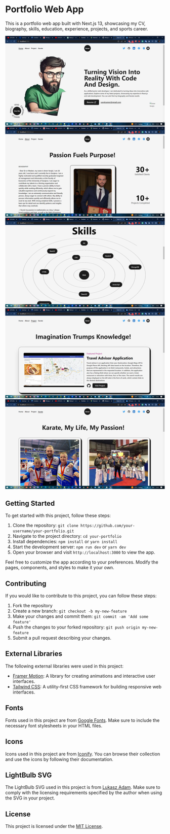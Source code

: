 # Portfolio Web App

This is a portfolio web app built with Next.js 13, showcasing my CV, biography, skills, education, experience, projects, and sports career.

![Alt text](<Screenshot (97).png>)
![Alt text](<Screenshot (98).png>) ![Alt text](<Screenshot (99).png>) ![Alt text](<Screenshot (100).png>) ![Alt text](<Screenshot (101).png>)



## Getting Started

To get started with this project, follow these steps:

1. Clone the repository: `git clone https://github.com/your-username/your-portfolio.git`
2. Navigate to the project directory: `cd your-portfolio`
3. Install dependencies: `npm install` or `yarn install`
4. Start the development server: `npm run dev` or `yarn dev`
5. Open your browser and visit `http://localhost:3000` to view the app.

Feel free to customize the app according to your preferences. Modify the pages, components, and styles to make it your own.

## Contributing

If you would like to contribute to this project, you can follow these steps:

1. Fork the repository
2. Create a new branch: `git checkout -b my-new-feature`
3. Make your changes and commit them: `git commit -am 'Add some feature'`
4. Push the changes to your forked repository: `git push origin my-new-feature`
5. Submit a pull request describing your changes.


## External Libraries

The following external libraries were used in this project:

- [Framer Motion](https://www.framer.com/motion/): A library for creating animations and interactive user interfaces.
- [Tailwind CSS](https://tailwindcss.com/): A utility-first CSS framework for building responsive web interfaces.

## Fonts

Fonts used in this project are from [Google Fonts](https://fonts.google.com/). Make sure to include the necessary font stylesheets in your HTML files.

## Icons

Icons used in this project are from [Iconify](https://iconify.design/). You can browse their collection and use the icons by following their documentation.

## LightBulb SVG

The LightBulb SVG used in this project is from [Lukasz Adam](https://lukaszadam.com/illustrations). Make sure to comply with the licensing requirements specified by the author when using the SVG in your project.

## License

This project is licensed under the [MIT License](LICENSE).
